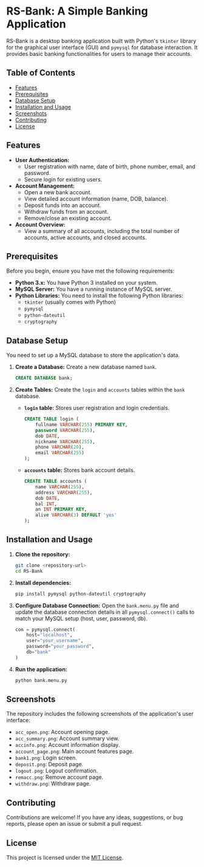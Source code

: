 # RS-Bank: A Simple Banking Application

RS-Bank is a desktop banking application built with Python's `tkinter` library for the graphical user interface (GUI) and `pymysql` for database interaction. It provides basic banking functionalities for users to manage their accounts.

## Table of Contents

- [Features](#features)
- [Prerequisites](#prerequisites)
- [Database Setup](#database-setup)
- [Installation and Usage](#installation-and-usage)
- [Screenshots](#screenshots)
- [Contributing](#contributing)
- [License](#license)

## Features

*   **User Authentication:**
    *   User registration with name, date of birth, phone number, email, and password.
    *   Secure login for existing users.
*   **Account Management:**
    *   Open a new bank account.
    *   View detailed account information (name, DOB, balance).
    *   Deposit funds into an account.
    *   Withdraw funds from an account.
    *   Remove/close an existing account.
*   **Account Overview:**
    *   View a summary of all accounts, including the total number of accounts, active accounts, and closed accounts.

## Prerequisites

Before you begin, ensure you have met the following requirements:

*   **Python 3.x:** You have Python 3 installed on your system.
*   **MySQL Server:** You have a running instance of MySQL server.
*   **Python Libraries:** You need to install the following Python libraries:
    *   `tkinter` (usually comes with Python)
    *   `pymysql`
    *   `python-dateutil`
    *   `cryptography`

## Database Setup

You need to set up a MySQL database to store the application's data.

1.  **Create a Database:**
    Create a new database named `bank`.

    ```sql
    CREATE DATABASE bank;
    ```

2.  **Create Tables:**
    Create the `login` and `accounts` tables within the `bank` database.

    *   **`login` table:** Stores user registration and login credentials.

        ```sql
        CREATE TABLE login (
            fullname VARCHAR(255) PRIMARY KEY,
            password VARCHAR(255),
            dob DATE,
            nickname VARCHAR(255),
            phone VARCHAR(20),
            email VARCHAR(255)
        );
        ```

    *   **`accounts` table:** Stores bank account details.

        ```sql
        CREATE TABLE accounts (
            name VARCHAR(255),
            address VARCHAR(255),
            dob DATE,
            bal INT,
            an INT PRIMARY KEY,
            alive VARCHAR(3) DEFAULT 'yes'
        );
        ```

## Installation and Usage

1.  **Clone the repository:**

    ```bash
    git clone <repository-url>
    cd RS-Bank
    ```

2.  **Install dependencies:**

    ```bash
    pip install pymysql python-dateutil cryptography
    ```

3.  **Configure Database Connection:**
    Open the `bank.menu.py` file and update the database connection details in all `pymysql.connect()` calls to match your MySQL setup (host, user, password, db).

    ```python
    con = pymysql.connect(
        host="localhost",
        user="your_username",
        password="your_password",
        db="bank"
    )
    ```

4.  **Run the application:**

    ```bash
    python bank.menu.py
    ```

## Screenshots

The repository includes the following screenshots of the application's user interface:

*   `acc_open.png`: Account opening page.
*   `acc_summary.png`: Account summary view.
*   `accinfo.png`: Account information display.
*   `account_page.png`: Main account features page.
*   `bank1.png`: Login screen.
*   `deposit.png`: Deposit page.
*   `logout.png`: Logout confirmation.
*   `remacc.png`: Remove account page.
*   `withdraw.png`: Withdraw page.

## Contributing

Contributions are welcome! If you have any ideas, suggestions, or bug reports, please open an issue or submit a pull request.

## License

This project is licensed under the [MIT License](LICENSE).
